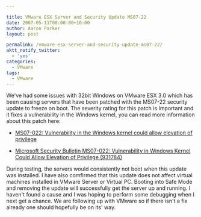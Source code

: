 ```yaml
---

title: VMware ESX Server and Security Update MS07-22
date: 2007-05-11T00:00:00+10:00
author: Aaron Parker
layout: post

permalink: /vmware-esx-server-and-security-update-ms07-22/
aktt_notify_twitter:
  - 'yes'
categories:
  - VMware
tags:
  - VMware
---
```

We've had some issues with 32bit Windows on VMware ESX 3.0 which has been causing servers that have been patched with the MS07-22 security update to freeze on boot. The severity rating for this patch is Important and it fixes a vulnerability in the Windows kernel, you can read more information about this patch here:

  * [MS07-022: Vulnerability in the Windows kernel could allow elevation of privilege](http://support.microsoft.com/kb/931784/en-us)

  * [Microsoft Security Bulletin MS07-022: Vulnerability in Windows Kernel Could Allow Elevation of Privilege (931784)](http://www.microsoft.com/technet/security/bulletin/ms07-022.mspx)

During testing, the servers would consistently not boot when this update was installed. I have also comfirmed that this update does not affect virtual machines installed in VMware Server or Virtual PC. Booting into Safe Mode and removing the update will successfully get the server up and running. I haven't found a cause and I was hoping to perform some debugging when I next get a chance. We are following up with VMware so if there isn't a fix already one should hopefully be on its' way.